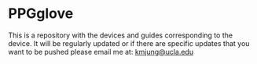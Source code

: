 # PPGglove
This is a repository with the devices and guides corresponding to the device. It will be regularly updated or if there are specific updates that you want to be pushed 
please email me at: kmjung@ucla.edu
